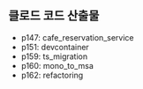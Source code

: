 ## 클로드 코드 산출물
- p147: cafe_reservation_service
- p151: devcontainer
- p159: ts_migration
- p160: mono_to_msa
- p162: refactoring

